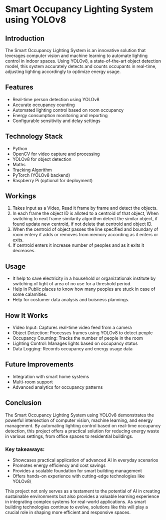 # Smart Occupancy Lighting System using YOLOv8
## Introduction
The Smart Occupancy Lighting System is an innovative solution that leverages computer vision and machine learning to automate lighting control in indoor spaces. Using YOLOv8, a state-of-the-art object detection model, this system accurately detects and counts occupants in real-time, adjusting lighting accordingly to optimize energy usage.
## Features

* Real-time person detection using YOLOv8
* Accurate occupancy counting
* Automated lighting control based on room occupancy
* Energy consumption monitoring and reporting
* Configurable sensitivity and delay settings

## Technology Stack

* Python
* OpenCV for video capture and processing
* YOLOv8 for object detection
* Maths
* Tracking Algorithm
* PyTorch (YOLOv8 backend)
* Raspberry Pi (optional for deployment)

## Workings
1. Takes input as a Video, Read it frame by frame and detect the objects.
2. In each frame the object ID is alloted to a centroid of that object, When switching to next frame similarity algorithm detect the similar object, if found update new centroid, if not delete that centroid and object ID.
3. When the centroid of object passes the line specified and boundary of room entery if adds or removes from memory according as it enters or exits.
4. If centroid enters it increase number of peoples and as it exits it decreases.

## Usage 
* It help to save electricity in a household or organizationak institute by switching of light of area of no use for a threshold period.
* Help in Public places to know how many peoples are stuck in case of some calamities.
* Help for costumer data analysis and buisness plannings.

## How It Works

* Video Input: Captures real-time video feed from a camera
* Object Detection: Processes frames using YOLOv8 to detect people
* Occupancy Counting: Tracks the number of people in the room
* Lighting Control: Manages lights based on occupancy status
* Data Logging: Records occupancy and energy usage data

## Future Improvements

* Integration with smart home systems
* Multi-room support
* Advanced analytics for occupancy patterns

## Conclusion
The Smart Occupancy Lighting System using YOLOv8 demonstrates the powerful intersection of computer vision, machine learning, and energy management. By automating lighting control based on real-time occupancy detection, this project offers a practical solution for reducing energy waste in various settings, from office spaces to residential buildings.

### Key takeaways:

* Showcases practical application of advanced AI in everyday scenarios
* Promotes energy efficiency and cost savings
* Provides a scalable foundation for smart building management
* Offers hands-on experience with cutting-edge technologies like YOLOv8\

This project not only serves as a testament to the potential of AI in creating sustainable environments but also provides a valuable learning experience in integrating complex systems for real-world applications. As smart building technologies continue to evolve, solutions like this will play a crucial role in shaping more efficient and responsive spaces.
